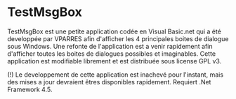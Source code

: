 TestMsgBox
============

TestMsgBox est une petite application codée en Visual Basic.net qui a été developpée par VPARRES afin d'afficher les 4
principales boites de dialogue sous Windows. Une refonte de l'application est a venir rapidement afin d'afficher toutes
les boites de dialogues possibles et imaginables. Cette application est modifiable librement et est distribuée sous 
license GPL v3.

(!) Le developpement de cette application est inachevé pour l'instant, mais des mises a jour devraient êtres disponibles
rapidement. Requiert .Net Framework 4.5.
